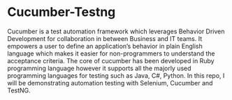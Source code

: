# Cucumber-Testng
Cucumber is a test automation framework which leverages Behavior Driven Development for collaboration in between Business and IT teams. It empowers a user to define an application’s behavior in plain English language which makes it easier for non-programmers to understand the acceptance criteria. The core of cucumber has been developed in Ruby programming language however it supports all the majorly used programming languages for testing such as Java, C#, Python. In this repo, I will be demonstrating automation testing with Selenium, Cucumber and TestNG.
